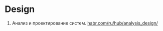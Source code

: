 # Design

1. Анализ и проектирование систем. [habr.com/ru/hub/analysis_design/](https://habr.com/ru/hub/analysis_design/)
